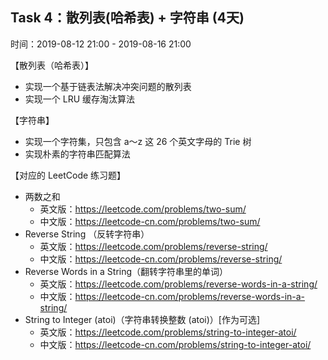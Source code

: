 ## Task 4：散列表(哈希表) + 字符串 (4天) 

时间：2019-08-12 21:00 - 2019-08-16 21:00

【散列表（哈希表）】

- 实现一个基于链表法解决冲突问题的散列表
- 实现一个 LRU 缓存淘汰算法

【字符串】

- 实现一个字符集，只包含 a～z 这 26 个英文字母的 Trie 树
- 实现朴素的字符串匹配算法

【对应的 LeetCode 练习题】

- 两数之和
  - 英文版：https://leetcode.com/problems/two-sum/
  - 中文版：https://leetcode-cn.com/problems/two-sum/
- Reverse String （反转字符串）
  - 英文版：https://leetcode.com/problems/reverse-string/
  - 中文版：https://leetcode-cn.com/problems/reverse-string/
- Reverse Words in a String（翻转字符串里的单词）
  - 英文版：https://leetcode.com/problems/reverse-words-in-a-string/
  - 中文版：https://leetcode-cn.com/problems/reverse-words-in-a-string/
- String to Integer (atoi)（字符串转换整数 (atoi)）[作为可选]
  - 英文版：https://leetcode.com/problems/string-to-integer-atoi/
  - 中文版：https://leetcode-cn.com/problems/string-to-integer-atoi/